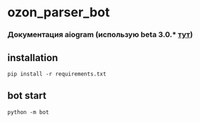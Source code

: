 # ozon_parser_bot

### Документация aiogram (использую beta 3.0.* <a href="https://docs.aiogram.dev/en/dev-3.x/install.html">тут</a>) <br/>

## installation
```pip install -r requirements.txt```

## bot start
```python -m bot```